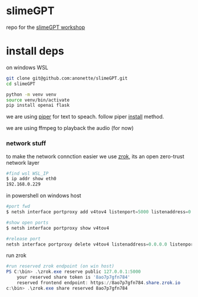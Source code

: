 # slimeGPT
repo for the [slimeGPT workshop](https://wiki.idiot.io/slimeGPT)

# install deps
on windows WSL
```bash
git clone git@github.com:anonette/slimeGPT.git
cd slimeGPT

python -m venv venv
source venv/bin/activate
pip install openai flask
```

we are using [piper](https://github.com/rhasspy/piper) for text to speach.  follow piper [install](https://github.com/rhasspy/piper#installation) method.

we are using ffmpeg to playback the audio (for now)

### network stuff
to make the network connction easier we use [zrok](https://zrok.io), its an open zero-trust network layer 

```bash
#find wsl WSL_IP
$ ip addr show eth0
192.168.0.229
```
in powershell on windows host
```powershell
#port fwd
$ netsh interface portproxy add v4tov4 listenport=5000 listenaddress=0.0.0.0 connectport=5000 connectaddress=192.168.0.229

#show open ports
$ netsh interface portproxy show v4tov4

#release port
netsh interface portproxy delete v4tov4 listenaddress=0.0.0.0 listenport=5000
```
run zrok
```powershell
#run reserved zrok endpoint (on win host)
PS C:\bin> .\zrok.exe reserve public 127.0.0.1:5000
    your reserved share token is '8ao7p7gfn784'
    reserved frontend endpoint: https://8ao7p7gfn784.share.zrok.io
c:\bin> .\zrok.exe share reserved 8ao7p7gfn784
```
